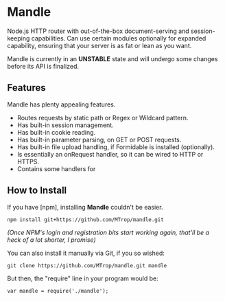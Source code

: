# Mandle

Node.js HTTP router with out-of-the-box document-serving and session-keeping 
capabilities. Can use certain modules optionally for expanded capability, 
ensuring that your server is as fat or lean as you want.

Mandle is currently in an **UNSTABLE** state and will undergo some changes before its API is finalized.

## Features

Mandle has plenty appealing features.

* Routes requests by static path or Regex or Wildcard pattern.
* Has built-in session management.
* Has built-in cookie reading.
* Has built-in parameter parsing, on GET or POST requests.
* Has built-in file upload handling, if Formidable is installed (optionally). 
* Is essentially an onRequest handler, so it can be wired to HTTP or HTTPS.
* Contains some handlers for 

## How to Install

If you have [npm], installing **Mandle** couldn't be easier.

```
npm install git+https://github.com/MTrop/mandle.git
```

*(Once NPM's login and registration bits start working again, that'll be a heck
of a lot shorter, I promise)*

You can also install it manually via Git, if you so wished:

```
git clone https://github.com/MTrop/mandle.git mandle
```

But then, the "require" line in your program would be:

```
var mandle = require('./mandle');
```



